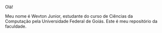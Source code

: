 Olá!

Meu nome é Wevton Junior, estudante do curso de Ciências da Computação pela Universidade Federal de Goiás. Este é meu repositório da faculdade.
